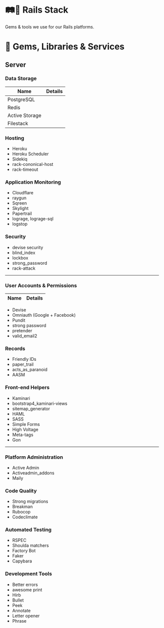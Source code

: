 
# 🛤🚂 Rails Stack
Gems &amp; tools we use for our Rails platforms.

# 💎 Gems, Libraries & Services

## Server

### Data Storage
|Name|Details|
|--|--|
|PostgreSQL|  |
|Redis| |
|Active Storage|
|Filestack|

### Hosting
* Heroku
* Heroku Scheduler
* Sidekiq
* rack-cononical-host
* rack-timeout

### Application Monitoring
* Cloudflare
* raygun
* Sqreen
* Skylight
* Papertrail
* lograge, lograge-sql
* logstop


### Security
* devise security
* blind_index
* lockbox
* strong_password
* rack-attack

---

### User Accounts & Permissions
|Name|Details|
|--|--|

* Devise
* Omniauth (Google + Facebook)
* Pundit
* strong password
* pretender
* valid_email2

### Records
* Friendly IDs
* paper_trail
* acts_as_paranoid
* AASM

### Front-end Helpers
* Kaminari
* bootstrap4_kaminari-views
* sitemap_generator
* HAML
* SASS
* Simple Forms
* High Voltage
* Meta-tags
* Gon

---

### Platform Administration
* Active Admin
* Activeadmin_addons
* Maily

### Code Quality
* Strong migrations
* Breakman
* Rubocop
* Codeclimate

### Automated Testing
* RSPEC
* Shoulda matchers
* Factory Bot
* Faker
* Capybara 

### Development Tools
* Better errors
* awesome print
* Hirb
* Bullet
* Peek
* Annotate
* Letter opener 
* Phrase
